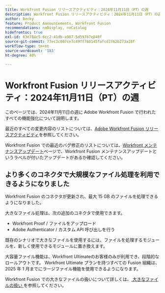 ```yaml
---
title: Workfront Fusion リリースアクティビティ：2024年11月11日（PT）の週
description: Workfront Fusion リリースアクティビティ：2024年11月11日（PT）の週
author: Becky
feature: Product Announcements, Workfront Fusion
recommendations: noDisplay, noCatalog
hidefromtoc: true
exl-id: 63e784c5-6cc2-41db-a987-5d597b7e848f
source-git-commit: 77ec3c007ce7c49ff760145fafcd7f62b273a18f
workflow-type: tm+mt
source-wordcount: '183'
ht-degree: 40%

---
```


# Workfront Fusion リリースアクティビティ：2024年11月11日（PT）の週

このページでは、2024年11月11日の週に Adobe Workfront Fusion で行われたすべての機能強化について説明します。

最近のすべての変更内容のリストについては、[Adobe Workfront Fusion リリースアクティビティ](/help/workfront-fusion/fusion-product-releases/fusion-release-activity.md)を参照してください。

Workfront Fusion での最近のバグ修正のリストについては、[Workfront メンテナンスアップデート](https://experienceleague.adobe.com/docs/workfront-known-issues/releases/current-updates.html?lang=ja)ページで、Workfront Fusion メンテナンスアップデートというラベルが付いたアップデートがあるか確認してください。

## より多くのコネクタで大規模なファイル処理を利用できるようになりました

Workfront Fusion のコネクタが更新され、最大 15 GB のファイルを処理できるようになりました。

大きなファイル処理は、次の追加のコネクタで使用できます。

* Workfront Proof / ファイルをアップロード
* Adobe Authenticator / カスタム API 呼び出しを行う

既存のシナリオで大きなファイルを使用するには、ファイルを処理するモジュールを、新しく使用できるモジュールに置き換えます。

大容量ファイル機能は、Workfront Ultimateのお客様のみが利用でき、段階的なロールアウトです。 Workfront Ultimate プランを持つすべての Fusion 組織は、2025 年 1 月までにラージファイル機能を使用できるようになります。

Workfront Fusion での大きなファイルの扱いについて詳しくは、[ 大きなファイルの扱い ](/help/workfront-fusion/references/scenarios/fusion-large-files.md) を参照してください。
